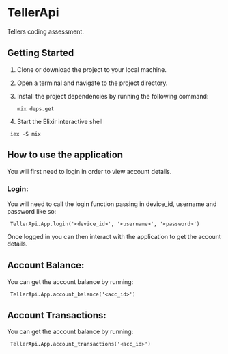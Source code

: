 # TellerApi

Tellers coding assessment.


## Getting Started

1. Clone or download the project to your local machine.

2. Open a terminal and navigate to the project directory.

3. Install the project dependencies by running the following command:

   ```shell
   mix deps.get
   ```

4. Start the Elixir interactive shell
  ```shell
   iex -S mix
   ```


## How to use the application

You will first need to login in order to view account details.

### Login:
You will need to call the login function passing in device_id, username and password like so:
  ```shell
   TellerApi.App.login('<device_id>', '<username>', '<password>')
   ```

Once logged in you can then interact with the application to get the account details.


## Account Balance:
You can get the account balance by running:
  ```shell
   TellerApi.App.account_balance('<acc_id>')
   ```



## Account Transactions:
You can get the account balance by running:
  ```shell
   TellerApi.App.account_transactions('<acc_id>')
   ```



